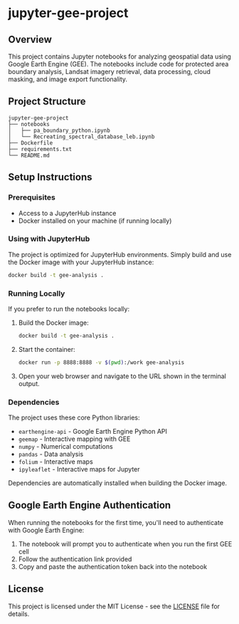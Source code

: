 # jupyter-gee-project

## Overview
This project contains Jupyter notebooks for analyzing geospatial data using Google Earth Engine (GEE). The notebooks include code for protected area boundary analysis, Landsat imagery retrieval, data processing, cloud masking, and image export functionality.

## Project Structure
```
jupyter-gee-project
├── notebooks
│   ├── pa_boundary_python.ipynb
│   └── Recreating_spectral_database_leb.ipynb
├── Dockerfile
├── requirements.txt
└── README.md
```

## Setup Instructions

### Prerequisites
- Access to a JupyterHub instance
- Docker installed on your machine (if running locally)

### Using with JupyterHub
The project is optimized for JupyterHub environments. Simply build and use the Docker image with your JupyterHub instance:

```bash
docker build -t gee-analysis .
```

### Running Locally
If you prefer to run the notebooks locally:

1. Build the Docker image:
   ```bash
   docker build -t gee-analysis .
   ```

2. Start the container:
   ```bash
   docker run -p 8888:8888 -v $(pwd):/work gee-analysis
   ```

3. Open your web browser and navigate to the URL shown in the terminal output.

### Dependencies
The project uses these core Python libraries:
- `earthengine-api` - Google Earth Engine Python API
- `geemap` - Interactive mapping with GEE
- `numpy` - Numerical computations
- `pandas` - Data analysis
- `folium` - Interactive maps
- `ipyleaflet` - Interactive maps for Jupyter

Dependencies are automatically installed when building the Docker image.

## Google Earth Engine Authentication
When running the notebooks for the first time, you'll need to authenticate with Google Earth Engine:
1. The notebook will prompt you to authenticate when you run the first GEE cell
2. Follow the authentication link provided
3. Copy and paste the authentication token back into the notebook

## License
This project is licensed under the MIT License - see the [LICENSE](LICENSE) file for details.
